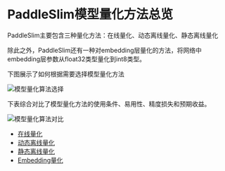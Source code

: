 # PaddleSlim模型量化方法总览

PaddleSlim主要包含三种量化方法：在线量化、动态离线量化、静态离线量化

除此之外，PaddleSlim还有一种对embedding层量化的方法，将网络中embedding层参数从float32类型量化到int8类型。

下图展示了如何根据需要选择模型量化方法

![模型量化算法选择](https://user-images.githubusercontent.com/52520497/95644539-e7f23500-0ae9-11eb-80a8-596cfb285e17.png)

下表综合对比了模型量化方法的使用条件、易用性、精度损失和预期收益。

![模型量化算法对比](https://user-images.githubusercontent.com/52520497/95644609-59ca7e80-0aea-11eb-8897-208d7ccd5af1.png)

- [在线量化](quant_aware_training_tutorial.md)
- [动态离线量化](quant_post_dynamic_tutorial.md)
- [静态离线量化](quant_post_static_tutorial.md)
- [Embedding量化](embedding_quant_tutorial.md)
